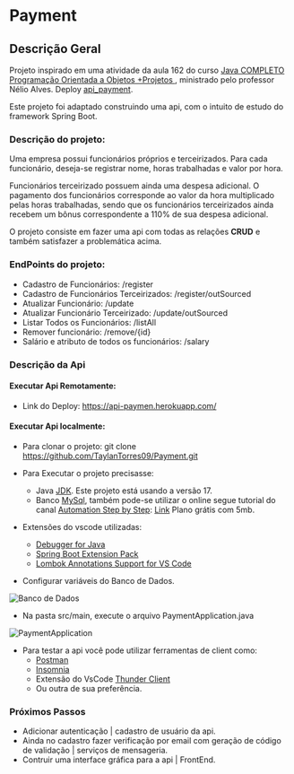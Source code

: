 # Payment

## Descrição Geral

Projeto inspirado em uma atividade da aula 162 do curso [Java COMPLETO Programação Orientada a Objetos +Projetos
](https://www.udemy.com/course/java-curso-completo/), ministrado pelo professor Nélio Alves. Deploy [api_payment](https://api-paymen.herokuapp.com/).

<p>Este projeto foi adaptado construindo uma api, com o intuito de estudo do framework Spring Boot.</p>

### Descrição do projeto:

<p>
Uma empresa possui funcionários próprios e terceirizados. Para cada funcionário, deseja-se registrar nome, horas trabalhadas e valor por hora.
</p>
<p>
Funcionários terceirizado possuem ainda uma despesa adicional. O pagamento dos funcionários corresponde ao valor da hora multiplicado pelas horas trabalhadas, sendo que os funcionários terceirizados ainda recebem um bônus correspondente a 110% de sua despesa adicional.
</p>

O projeto consiste em fazer uma api com todas as relações **CRUD** e também satisfazer a problemática acima.

### EndPoints do projeto:
- Cadastro de Funcionários: /register
- Cadastro de Funcionários Terceirizados: /register/outSourced
- Atualizar Funcionário: /update
- Atualizar Funcionário Terceirizado: /update/outSourced
- Listar Todos os Funcionários: /listAll
- Remover funcionário: /remove/{id}
- Salário e atributo de todos os funcionários: /salary

### Descrição da Api
#### Executar Api Remotamente:
- Link do Deploy: https://api-paymen.herokuapp.com/

#### Executar Api localmente:
- Para clonar o projeto: git clone https://github.com/TaylanTorres09/Payment.git
- Para Executar o projeto precisasse:
    - Java [JDK](https://www.oracle.com/java/technologies/downloads/#java17). Este projeto está usando a versão 17.
    - Banco [MySql](https://www.mysql.com/), também pode-se utilizar o online segue tutorial do canal [Automation Step by Step](https://www.youtube.com/c/AutomationStepByStep): [Link](https://www.youtube.com/watch?v=TMGHOW8Hzvw) Plano grátis com 5mb.

- Extensões do vscode utilizadas:
    - [Debugger for Java](https://marketplace.visualstudio.com/items?itemName=redhat.java)
    - [Spring Boot Extension Pack](https://marketplace.visualstudio.com/items?itemName=Pivotal.vscode-boot-dev-pack)
    - [Lombok Annotations Support for VS Code](https://marketplace.visualstudio.com/items?itemName=vscjava.vscode-lombok)

- Configurar variáveis do Banco de Dados.

![Banco de Dados](https://drive.google.com/uc?id=1VYkcIN2g5kPf3c7DBhGkdfprtMCRRnmZ)

- Na pasta src/main, execute o arquivo PaymentApplication.java

![PaymentApplication](https://drive.google.com/uc?id=1b_ie7_9Om0PtDrhIMF2J_HJFsT45Dt-f)

- Para testar a api você pode utilizar ferramentas de client como:
    - [Postman](https://www.postman.com/)
    - [Insomnia](https://insomnia.rest/download)
    - Extensão do VsCode [Thunder Client](https://marketplace.visualstudio.com/items?itemName=rangav.vscode-thunder-client)
    - Ou outra de sua preferência.

### Próximos Passos
- Adicionar autenticação | cadastro de usuário da api.
- Ainda no cadastro fazer verificação por email com geração de código de validação | serviços de mensageria.
- Contruir uma interface gráfica para a api | FrontEnd.